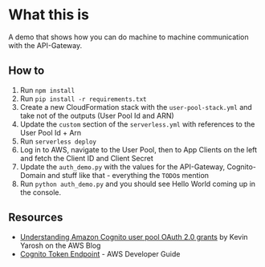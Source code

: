 # What this is

A demo that shows how you can do machine to machine communication with the API-Gateway.

## How to

1. Run `npm install`
2. Run `pip install -r requirements.txt`
3. Create a new CloudFormation stack with the `user-pool-stack.yml` and take not of the outputs (User Pool Id and ARN)
4. Update the `custom` section of the `serverless.yml` with references to the User Pool Id + Arn
5. Run `serverless deploy`
6. Log in to AWS, navigate to the User Pool, then to App Clients on the left and fetch the Client ID and Client Secret
7. Update the `auth_demo.py` with the values for the API-Gateway, Cognito-Domain and stuff like that - everything the `TODO`s mention
8. Run `python auth_demo.py` and you should see Hello World coming up in the console.

## Resources

- [Understanding Amazon Cognito user pool OAuth 2.0 grants](https://aws.amazon.com/blogs/mobile/understanding-amazon-cognito-user-pool-oauth-2-0-grants/) by Kevin Yarosh on the AWS Blog
- [Cognito Token Endpoint](https://docs.aws.amazon.com/cognito/latest/developerguide/token-endpoint.html) - AWS Developer Guide